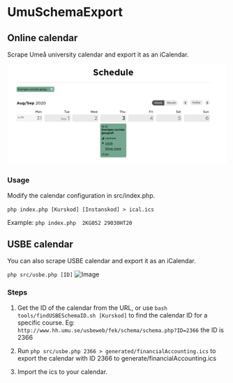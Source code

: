 # UmuSchemaExport

## Online calendar
Scrape Umeå university calendar and export it as an iCalendar.


![Image](/static/Schedule.png)

### Usage 
Modify the calendar configuration in src/index.php.

```php index.php [Kurskod] [Instanskod] > ical.ics```

Example: 
```php index.php  2KG052 29030HT20```


## USBE calendar
You can also scrape USBE calendar and export it as an iCalendar.

```php src/usbe.php [ID]```
![Image](/static/USBE.png)

### Steps
1. Get the ID of the calendar from the URL, or use ```bash tools/findUSBESchemaID.sh [Kurskod]``` to find the calendar ID for a specific course.
Eg: ```http://www.hh.umu.se/usbeweb/fek/schema/schema.php?ID=2366``` the ID is 2366

2. Run ```php src/usbe.php 2366 > generated/financialAccounting.ics``` to export the calendar with ID 2366 to generate/financialAccounting.ics
3. Import the ics to your calendar.
